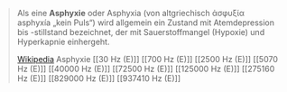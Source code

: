 > Als eine **Asphyxie** oder Asphyxia (von altgriechisch ἀσφυξία asphyxía „kein Puls“) wird allgemein ein Zustand mit Atemdepression bis -stillstand bezeichnet, der mit Sauerstoffmangel (Hypoxie) und Hyperkapnie einhergeht.
>
> [Wikipedia](https://de.wikipedia.org/wiki/Asphyxie)
Asphyxie
[[30 Hz (E)]]
[[700 Hz (E)]]
[[2500 Hz (E)]]
[[5070 Hz (E)]]
[[40000 Hz (E)]]
[[72500 Hz (E)]]
[[125000 Hz (E)]]
[[275160 Hz (E)]]
[[829000 Hz (E)]]
[[937410 Hz (E)]]